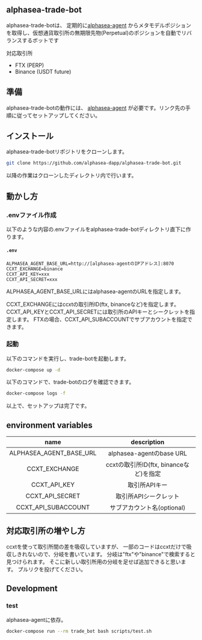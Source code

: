 ## alphasea-trade-bot

alphasea-trade-botは、
定期的に[alphasea-agent](https://github.com/alphasea-dapp/alphasea-agent)
からメタモデルポジションを取得し、仮想通貨取引所の無期限先物(Perpetual)のポジションを自動でリバランスするボットです

対応取引所

- FTX (PERP)
- Binance (USDT future)

## 準備

alphasea-trade-botの動作には、
[alphasea-agent](https://github.com/alphasea-dapp/alphasea-agent)
が必要です。リンク先の手順に従ってセットアップしてください。

## インストール

alphasea-trade-botリポジトリをクローンします。

```bash
git clone https://github.com/alphasea-dapp/alphasea-trade-bot.git
```

以降の作業はクローンしたディレクトリ内で行います。

## 動かし方

### .envファイル作成

以下のような内容の.envファイルをalphasea-trade-botディレクトリ直下に作ります。

#### **`.env`**
```text
ALPHASEA_AGENT_BASE_URL=http://[alphasea-agentのIPアドレス]:8070
CCXT_EXCHANGE=binance
CCXT_API_KEY=xxx
CCXT_API_SECRET=xxx
```

ALPHASEA_AGENT_BASE_URLにはalphasea-agentのURLを指定します。

CCXT_EXCHANGEにはccxtの取引所ID(ftx, binanceなど)を指定します。
CCXT_API_KEYとCCXT_API_SECRETには取引所のAPIキーとシークレットを指定します。
FTXの場合、CCXT_API_SUBACCOUNTでサブアカウントを指定できます。

### 起動

以下のコマンドを実行し、trade-botを起動します。

```bash
docker-compose up -d
```

以下のコマンドで、trade-botのログを確認できます。

```bash
docker-compose logs -f
```

以上で、セットアップは完了です。

## environment variables

|name|description|
|:-:|:-:|
|ALPHASEA_AGENT_BASE_URL|alphasea-agentのbase URL|
|CCXT_EXCHANGE|ccxtの取引所ID(ftx, binanceなど)を指定|
|CCXT_API_KEY|取引所APIキー|
|CCXT_API_SECRET|取引所APIシークレット|
|CCXT_API_SUBACCOUNT|サブアカウント名(optional)|

## 対応取引所の増やし方

ccxtを使って取引所間の差を吸収していますが、
一部のコードはccxtだけで吸収しきれないので、分岐を書いています。
分岐は"ftx"や"binance"で検索すると見つけられます。
そこに新しい取引所用の分岐を足せば追加できると思います。
プルリクを投げてください。

## Development

### test

alphasea-agentに依存。

```bash
docker-compose run --rm trade_bot bash scripts/test.sh
```

